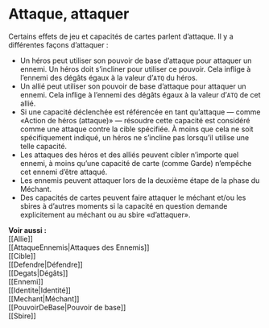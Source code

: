 # Attaque, attaquer
Certains effets de jeu et capacités de cartes parlent d’attaque. Il y a différentes façons d’attaquer :
- Un héros peut utiliser son pouvoir de base d’attaque pour attaquer un ennemi. Un héros doit s’incliner pour utiliser ce pouvoir. Cela inflige à l’ennemi des dégâts égaux à la valeur d’`ATQ` du héros.
- Un allié peut utiliser son pouvoir de base d’attaque pour attaquer un ennemi. Cela inflige à l’ennemi des dégâts égaux à la valeur d’`ATQ` de cet allié.
- Si une capacité déclenchée est référencée en tant qu’attaque — comme «Action de héros (attaque)» — résoudre cette capacité est considéré comme une attaque contre la cible spécifiée. À moins que cela ne soit spécifiquement indiqué, un héros ne s’incline pas lorsqu’il utilise une telle capacité.
- Les attaques des héros et des alliés peuvent cibler n’importe quel ennemi, à moins qu’une capacité de carte (comme Garde) n’empêche cet ennemi d’être attaqué.
- Les ennemis peuvent attaquer lors de la deuxième étape de la phase du Méchant.
- Des capacités de cartes peuvent faire attaquer le méchant et/ou les sbires à d’autres moments si la capacité en question demande explicitement au méchant ou au sbire «d’attaquer».

**Voir aussi :**  
[[Allie]]  
[[AttaqueEnnemis|Attaques des Ennemis]]  
[[Cible]]  
[[Defendre|Défendre]]  
[[Degats|Dégâts]]  
[[Ennemi]]  
[[Identite|Identité]]  
[[Mechant|Méchant]]  
[[PouvoirDeBase|Pouvoir de base]]  
[[Sbire]]